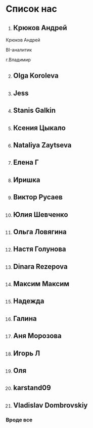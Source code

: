 # Список нас

1. ## Крюков Андрей
Крюков Андрей

BI-аналитик

г.Владимир


2. ## Olga Koroleva

3. ## Jess

4. ## Stanis Galkin

5. ## Ксения Цыкало

6. ## Nataliya Zaytseva

7. ## Елена Г

8. ## Иришка

9. ## Виктор Русаев

10. ## Юлия Шевченко

11. ## Ольга Ловягина

12. ## Настя Голунова

13. ## Dinara Rezepova

14. ## Максим Максим

15. ## Надежда

16. ## Галина

17. ## Аня Морозова

18. ## Игорь Л

19. ## Оля

20. ## karstand09

21. ## Vladislav Dombrovskiy

### Вроде все
